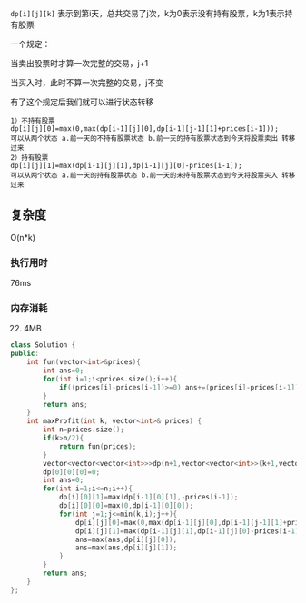 `dp[i][j][k]` 表示到第i天，总共交易了j次，k为0表示没有持有股票，k为1表示持有股票

一个规定：

当卖出股票时才算一次完整的交易，j+1

当买入时，此时不算一次完整的交易，j不变



有了这个规定后我们就可以进行状态转移

    1）不持有股票
    dp[i][j][0]=max(0,max(dp[i-1][j][0],dp[i-1][j-1][1]+prices[i-1]));
    可以从两个状态 a.前一天的不持有股票状态 b.前一天的持有股票状态到今天将股票卖出 转移过来
    2）持有股票
    dp[i][j][1]=max(dp[i-1][j][1],dp[i-1][j][0]-prices[i-1]);
    可以从两个状态 a.前一天的持有股票状态 b.前一天的未持有股票状态到今天将股票买入 转移过来
## 复杂度

O(n*k)  

### 执行用时

76ms

### 内存消耗

22. 4MB 



```C++
class Solution {
public:
    int fun(vector<int>&prices){
        int ans=0;
        for(int i=1;i<prices.size();i++){
            if((prices[i]-prices[i-1])>=0) ans+=(prices[i]-prices[i-1]);
        }
        return ans;
    }
    int maxProfit(int k, vector<int>& prices) {
        int n=prices.size();
        if(k>n/2){
            return fun(prices);
        }
        vector<vector<vector<int>>>dp(n+1,vector<vector<int>>(k+1,vector<int>(2,-1000000000)));
        dp[0][0][0]=0;
        int ans=0;
        for(int i=1;i<=n;i++){
            dp[i][0][1]=max(dp[i-1][0][1],-prices[i-1]);
            dp[i][0][0]=max(0,dp[i-1][0][0]);
            for(int j=1;j<=min(k,i);j++){
                dp[i][j][0]=max(0,max(dp[i-1][j][0],dp[i-1][j-1][1]+prices[i-1]));
                dp[i][j][1]=max(dp[i-1][j][1],dp[i-1][j][0]-prices[i-1]);
                ans=max(ans,dp[i][j][0]);
                ans=max(ans,dp[i][j][1]);
            }
        }
        return ans;
    }
};
```

